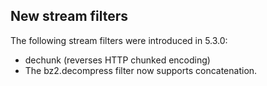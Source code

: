 New stream filters
------------------

The following stream filters were introduced in 5.3.0:

-   <span class="simpara"> dechunk (reverses HTTP chunked encoding)
    </span>
-   <span class="simpara"> The bz2.decompress filter now supports
    concatenation. </span>
